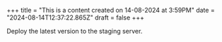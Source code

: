 +++
title = "This is a content created on 14-08-2024 at 3:59PM"
date = "2024-08-14T12:37:22.865Z"
draft = false
+++

  Deploy the latest version to the staging server.
        